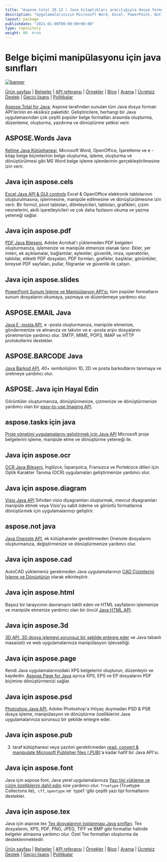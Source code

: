 ```yaml
---
title: "Aspose.total 20.12 | Java kitaplıkları aracılığıyla dosya formatları işleme" 
description: "Uygulamalarınızın Microsoft Word, Excel, PowerPoint, Outlook, OneNote, 3D, CAD, PDF, CBS, E -posta, HTML, vb." 
layout: package
publishdate: "2021-01-06T00:00:00+00:00"
type: repository
weight: 00	#rem
---
```


# Belge biçimi manipülasyonu için java sınıfları
[![banner](../aspose_total-for-java-banner.png)](./)

[Ürün sayfası](https://products.aspose.com/total/java/) | [Belgeler](https://docs.aspose.com/total/java/) | [API referansı](https://apireference.aspose.com/) | [Örnekler](http://aspose.github.io) | [Blog](https://blog.aspose.com/category/total/) | [Arama](https://search.aspose.com/) | [Ücretsiz Destek](https://forum.aspose.com/) | [Geçici lisans](https://purchase.aspose.com/temporary-license) | [Politikalar](https://purchase.aspose.com/policies)

[Aspose.Total for Java](https://docs.aspose.com/total/java/), Aspose tarafından sunulan tüm Java dosya formatı API'lerinin en eksiksiz paketidir. Geliştiricilere, herhangi bir Java uygulamasından çok çeşitli popüler belge formatları arasında oluşturma, düzenleme, oluşturma, yazdırma ve dönüştürme yetkisi verir.

## ASPOSE.Words Java

[Kelime Java Kütüphanesi](https://products.aspose.com/words/java/), Microsoft Word, OpenOffice, İşaretleme ve e -kitap belge biçimlerinin belge oluşturma, işleme, oluşturma ve dönüştürülmesi gibi MS Word belge işleme işlemlerinin gerçekleştirilmesine izin verir.

## Java için aspose.cels

[Excel Java API & GUI controls](https://products.aspose.com/cells/java/) Excel & OpenOffice elektronik tablolarının oluşturulmasına, işlenmesine, manipüle edilmesine ve dönüştürülmesine izin verir. Bir formül, pivot tabloları, dilimleyicileri, tabloları, grafikleri, çizim nesnelerini, akıllı işaretleyicileri ve çok daha fazlasını okuma ve yazma yeteneği sağlar.

## Java için aspose.pdf

[PDF Java Bileşeni](https://products.aspose.com/pdf/java/), Adobe Acrobat'ı yüklemeden PDF belgeleri oluşturmanıza, işlemenize ve manipüle etmenize olanak tanır. Ekler, yer imleri, ek açıklamalar, bağlantılar, eylemler, güvenlik, imza, operatörler, tablolar, etiketli PDF dosyaları, PDF formları, grafikler, başlıklar, görüntüler, bireysel PDF sayfaları, pullar, filigranlar ve güvenlik ile çalışın.

## Java için aspose.slides

[PowerPoint Sunum İşleme ve Manipülasyon API'sı](https://products.aspose.com/slides/java/), tüm popüler formatların sunum dosyalarını okumaya, yazmaya ve düzenlemeye yardımcı olur.

## ASPOSE.EMAIL Java

[Java E -posta API](https://products.aspose.com/email/java/), e -posta oluşturmanıza, manipüle etmenize, göndermenize ve almanıza ve takvim ve e -posta arşiv dosyalarını yönetmenize yardımcı olur. SMTP, MIME, POP3, IMAP ve HTTP protokollerini destekler.

## ASPOSE.BARCODE Java

[Java Barkod API](https://products.aspose.com/barcode/java/), 40+ sembolojinin 1D, 2D ve posta barkodlarını tanımaya ve üretmeye yardımcı olur.

## ASPOSE. Java için Hayal Edin

Görüntüler oluşturmanıza, dönüştürmenize, çizmenize ve dönüştürmenize yardımcı olan bir [easy-to-use Imaging API](https://products.aspose.com/imaging/java/).

## aspose.tasks için java

[Proje yönetimi uygulamalarını geliştirmek için Java API](https://products.aspose.com/tasks/java/) Microsoft proje belgelerini işleme, manipüle etme ve dönüştürme yeteneği ile.

## Java için aspose.ocr

[OCR Java Bileşeni](https://products.aspose.com/ocr/java/), İngilizce, İspanyolca, Fransızca ve Portekizce dilleri için Optik Karakter Tanıma (OCR) uygulamaları geliştirmenize yardımcı olur.

## Java için aspose.diagram

[Visio Java API](https://products.aspose.com/diagram/java/) Sıfırdan visio diyagramları oluşturmak, mevcut diyagramları manipüle etmek veya Visio'yu sabit ödeme ve görüntü formatlarına dönüştürmek için uygulamalarınızı geliştirir.

## aspose.not java

[Java Onenote API](https://products.aspose.com/note/java/), ek kütüphaneler gerektirmeden Onenote dosyalarını oluşturmanıza, değiştirmenize ve dönüştürmenize yardımcı olur.

## Java için aspose.cad

AutoCAD yüklemeniz gerekmeden Java uygulamalarınızı [CAD Çizimlerini İşleme ve Dönüştürün](https://products.aspose.com/cad/java/) ​​olarak etkinleştirir.

## Java için aspose.html

Başsız bir tarayıcının davranışını taklit eden ve HTML sayfalarını işlemenize ve manipüle etmenize yardımcı olan bir öncül [Java HTML API](https://products.aspose.com/html/java/).

## Java için aspose.3d

[3D API, 3D dosya işlemeyi sorunsuz bir şekilde entegre eder](https://products.aspose.com/3d/java/) ve Java tabanlı masaüstü ve web uygulamalarınıza manipülasyon işlevselliği.

## Java için aspose.page

Kendi Java uygulamalarınızdaki XPS belgelerini oluşturun, düzenleyin ve kaydedin. [Aspose.Page for Java](https://products.aspose.com/page/java/) ayrıca XPS, EPS ve EP dosyalarını PDF biçimine dönüştürmenizi sağlar.

## Java için aspose.psd

[Photoshop Java API](https://products.aspose.com/psd/java/), Adobe Photoshop'a ihtiyaç duymadan PSD & PSB dosya işleme, manipülasyon ve dönüştürme özelliklerini Java uygulamalarınıza sorunsuz bir şekilde entegre eder.

## Java için aspose.pub

3. taraf kütüphanesi veya yazılım gerektirmeden [read, convert & manipulate Microsoft Publisher files (.PUB)](https://products.aspose.com/pub/java/)'a kadar hafif bir Java API'sı.

## Java için aspose.font

Java için aspose.font, Java yerel uygulamalarınıza [Yazı tipi yükleme ve çizim özelliklerini dahil edin](https://products.aspose.com/font/java/) size yardımcı olur. `Truetype` (Truetype Collectons ile),` cff`, `opentype` ve` type1 'gibi çeşitli yazı tipi formatlarını destekler.

## Java için aspose.tex

Java için aspose.tex [Tex dosyalarının toplanması Java sınıfları](https://products.aspose.com/tex/java/). Tex dosyalarını, XPS, PDF, PNG, JPEG, TIFF ve BMP gibi formatlar halinde belgeler almasına yardımcı olur. Özel Tex formatları oluşturma da desteklenmektedir.

[Ürün sayfası](https://products.aspose.com/total/java/) | [Belgeler](https://docs.aspose.com/total/java/) | [API referansı](https://apireference.aspose.com/) | [Örnekler](http://aspose.github.io) | [Blog](https://blog.aspose.com/category/total/) | [Arama](https://search.aspose.com/) | [Ücretsiz Destek](https://forum.aspose.com/) | [Geçici lisans](https://purchase.aspose.com/temporary-license) | [Politikalar](https://purchase.aspose.com/policies)
